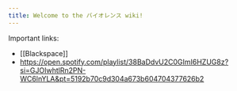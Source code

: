 ```yaml
---
title: Welcome to the バイオレンス wiki!
---
```


Important links:
- [[Blackspace]]
- https://open.spotify.com/playlist/38BaDdvU2C0GImI6HZUG8z?si=GJOIwhtlRn2PN-WC6lnYLA&pt=5192b70c9d304a673b604704377626b2
